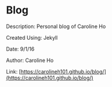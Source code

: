 # Blog

Description: Personal blog of Caroline Ho

Created Using: Jekyll

Date: 9/1/16

Author: Caroline Ho

Link: [https://carolineh101.github.io/blog/](https://carolineh101.github.io/blog/)
